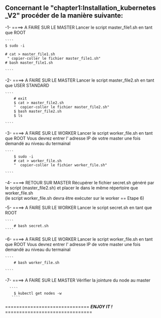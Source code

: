 ## Concernant le  "chapter1:Installation_kubernetes _V2" procéder de la manière suivante: 

-1- ====> A FAIRE SUR LE MASTER 
    Lancer le script master_file1.sh en tant que ROOT

    ````
    $ sudo -i 
    
    # cat > master_file1.sh
     " copier-coller le fichier master_file1.sh"
    # bash master_file1.sh
    
    ````

-2- ====> A FAIRE SUR LE MASTER 
    Lancer le script master_file2.sh en tant que USER STANDARD
    
    ````
        # exit
        $ cat > master_file2.sh 
        "  copier-coller le fichier master_file2.sh"
        $ bash master_file2.sh 
        $ ls
        
    ````

-3- ====> A FAIRE SUR LE WORKER
    Lancer le script worker_file.sh en tant que ROOT
    Vous devrez entrer l' adresse IP de votre master une fois demandé au niveau du termainal
    
    ````
        $ sudo -i  
        # cat > worker_file.sh 
        "  copier-coller le fichier worker_file.sh"  
    
    ````
-4- ====> RETOUR SUR MASTER
    Récupérer le fichier secret.sh généré par le script (master_file2.sh) et placer le dans le même répertoire que worker_file.sh                       
    (le script worker_file.sh devra être exécuter sur le worker == Etape 6)
    
-5- ====> A FAIRE SUR LE WORKER
    Lancer le script secret.sh en tant que ROOT
    
    ````
        # bash secret.sh    
    ````

-6- ====> A FAIRE SUR LE WORKER
    Lancer le script worker_file.sh en tant que ROOT
    Vous devrez entrer l' adresse IP de votre master une fois demandé au niveau du termainal
    
    ````
        # bash worker_file.sh  
    
    ````

-7- ====> A FAIRE SUR LE MASTER
    Vérifier la jointure du node au master

      ````
        $ kubectl get nodes -w
       ````
  ==============================  ***ENJOY IT !***  ===============================
